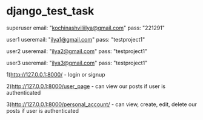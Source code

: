 # django_test_task

superuser email: "kochinashviliilya@gmail.com"
pass: "221291"

user1
useremail: "ilya1@gmail.com"
pass: "testproject1"

user2
useremail: "ilya2@gmail.com"
pass: "testproject1"

user3
useremail: "ilya3@gmail.com"
pass: "testproject1"

1)http://127.0.0.1:8000/ - login or signup

2)http://127.0.0.1:8000/user_page - can view our posts if user is authenticated

3)http://127.0.0.1:8000/personal_account/ - can view, create, edit, delete our posts if user is authenticated

